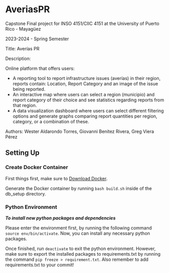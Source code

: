 # AveriasPR
Capstone Final project for INSO 4151/CIIC 4151 at the University of Puerto Rico - Mayagüez

2023-2024 - Spring Semester

Title: Averías PR

Description:

Online platform that offers users: 
- A reporting tool to report infrastructure issues (averías) in their region, reports contain: Location, Report Category and an image of the issue being reported.
- An interactive map where users can select a region (municipio) and report category of their choice and see statistics regarding reports from that region.
- A data visualization dashboard where users can select different filtering options and generate graphs comparing report quantities per region, category, or a combination of these.

Authors: Wester Aldarondo Torres, Giovanni Benítez Rivera, Greg Viera Pérez

## Setting Up

### Create Docker Container 
First things first, make sure to [Download Docker](https://docs.docker.com/get-docker/?_gl=1*155k8vt*_ga*MTc1ODU3ODIwMC4xNzA4NTQ0NjQw*_ga_XJWPQMJYHQ*MTcwODU1NDM4Ny4yLjEuMTcwODU1NDM5OC40OS4wLjA.).

Generate the Docker container by running `bash build.sh` inside of the db_setup directory. 

### Python Environment

***To install new python packages and dependencies***

Please enter the environment first, by running the following command `source env/bin/activate`. Now, you can install any necessary python packages. 

Once finished, run `deactivate` to exit the python environment. However, make sure to export the installed packages to requirements.txt by running the command `pip freeze > requirement.txt`. Also remember to add requirements.txt to your commit!

